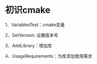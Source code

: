# 初识cmake

1、VariablesTest：cmake变量

2、SetVersion: 设置版本号

3、AddLibrary：增加库

4、UsageRequirements：为库添加使用需求
